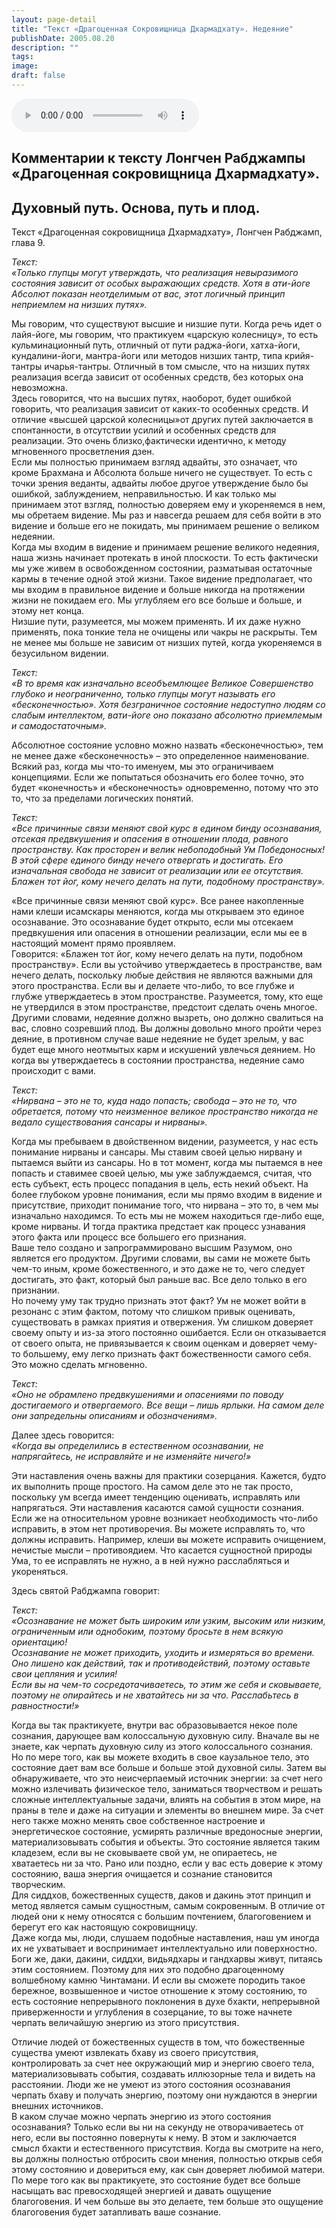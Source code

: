 ```yaml
---
layout: page-detail
title: "Текст «Драгоценная Сокровищница Дхармадхату». Недеяние"
publishDate: 2005.08.20
description: ""
tags:
image:
draft: false
---
```


<audio title="2005.08.20 - Текст «Драгоценная Сокровищница Дхармадхату». Недеяние.mp3" src="https://filer-api.advayta.org/v1.0/public/files/74278" controls=""></audio>

## **Комментарии к тексту Лонгчен Рабджампы «Драгоценная сокровищница Дхармадхату».**
## **Духовный путь.** **Основа, путь и плод.**
 Текст «Драгоценная сокровищница Дхармадхату», Лонгчен Рабджамп, глава 9\.   
  
_Текст:_   
_«Только глупцы могут утверждать, что реализация невыразимого состояния зависит от особых выражающих средств. Хотя в ати-йоге Абсолют показан неотделимым от вас, этот логичный принцип неприемлем на низших путях»._   

 Мы говорим, что существуют высшие и низшие пути. Когда речь идет о лайя-йоге, мы говорим, что практикуем «царскую колесницу», то есть кульминационный путь, отличный от пути раджа-йоги, хатха-йоги, кундалини-йоги, мантра-йоги или методов низших тантр, типа крийя-тантры ичарья-тантры. Отличный в том смысле, что на низших путях реализация всегда зависит от особенных средств, без которых она невозможна.   
 Здесь говорится, что на высших путях, наоборот, будет ошибкой говорить, что реализация зависит от каких-то особенных средств. И отличие «высшей царской колесницы»от других путей заключается в спонтанности, в отсутствии усилий и особенных средств для реализации. Это очень близко,фактически идентично, к методу мгновенного просветления дзен.   
 Если мы полностью принимаем взгляд адвайты, это означает, что кроме Брахмана и Абсолюта больше ничего не существует. То есть с точки зрения веданты, адвайты любое другое утверждение было бы ошибкой, заблуждением, неправильностью. И как только мы принимаем этот взгляд, полностью доверяем ему и укореняемся в нем, мы обретаем видение. Мы раз и навсегда решаем для себя войти в это видение и больше его не покидать, мы принимаем решение о великом недеянии.   
 Когда мы входим в видение и принимаем решение великого недеяния, наша жизнь начинает протекать в иной плоскости. То есть фактически мы уже живем в освобожденном состоянии, разматывая остаточные кармы в течение одной этой жизни. Такое видение предполагает, что мы входим в правильное видение и больше никогда на протяжении жизни не покидаем его. Мы углубляем его все больше и больше, и этому нет конца.   
 Низшие пути, разумеется, мы можем применять. И их даже нужно применять, пока тонкие тела не очищены или чакры не раскрыты. Тем не менее мы больше не зависим от низших путей, когда укореняемся в безусильном видении.

  
_Текст:_   
_«В то время как изначально всеобъемлющее Великое Совершенство глубоко и неограниченно, только глупцы могут называть его «бесконечностью». Хотя безграничное состояние недоступно людям со слабым интеллектом, вати-йоге оно показано абсолютно приемлемым и самодостаточным»._   

 Абсолютное состояние условно можно назвать «бесконечностью», тем не менее даже «бесконечность» – это определенное наименование. Всякий раз, когда мы что-то именуем, мы это ограничиваем концепциями. Если же попытаться обозначить его более точно, это будет «конечность» и «бесконечность» одновременно, потому что это то, что за пределами логических понятий.

  
_Текст:_   
_«Все причинные связи меняют свой курс в едином бинду осознавания, отсекая предвкушения и опасения в отношении плода, равного пространству. Как просторен и велик небоподобный Ум Победоносных! В этой сфере единого бинду нечего отвергать и достигать. Его изначальная свобода не зависит от реализации или ее отсутствия. Блажен тот йог, кому нечего делать на пути, подобному пространству»._   

 «Все причинные связи меняют свой курс». Все ранее накопленные нами клеши исамскары меняются, когда мы открываем это единое осознавание. Это осознавание будет открыто, если мы отсекаем предвкушения или опасения в отношении реализации, если мы ее в настоящий момент прямо проявляем.   
 Говорится: «Блажен тот йог, кому нечего делать на пути, подобном пространству». Если вы устойчиво утверждаетесь в пространстве, вам нечего делать, поскольку любые действия не являются важными для этого пространства. Если вы и делаете что-либо, то все глубже и глубже утверждаетесь в этом пространстве. Разумеется, тому, кто еще не утвердился в этом пространстве, предстоит сделать очень многое. Другими словами, недеяние должно вызреть, оно должно свалиться на вас, словно созревший плод. Вы должны довольно много пройти через деяние, в противном случае ваше недеяние не будет зрелым, у вас будет еще много неотмытых карм и искушений увлечься деянием. Но когда вы утверждаетесь в состоянии пространства, недеяние само происходит с вами.

_Текст:_   
_«Нирвана – это не то, куда надо попасть; свобода – это не то, что обретается, потому что неизменное великое пространство никогда не ведало существования сансары и нирваны»._   

 Когда мы пребываем в двойственном видении, разумеется, у нас есть понимание нирваны и сансары. Мы ставим своей целью нирвану и пытаемся выйти из сансары. Но в тот момент, когда мы пытаемся в нее попасть и ставимее своей целью, мы уже заблуждаемся, считая, что есть субъект, есть процесс попадания в цель, есть некий объект. На более глубоком уровне понимания, если мы прямо входим в видение и присутствие, приходит понимание того, что нирвана – это то, в чем мы изначально находимся. То есть мы не можем находиться где-либо еще, кроме нирваны. И тогда практика предстает как процесс узнавания этого факта или процесс все большего его признания.   
 Ваше тело создано и запрограммировано высшим Разумом, оно является его продуктом. Другими словами, вы сами не можете быть чем-то иным, кроме божественного, и это даже не то, чего следует достигать, это факт, который был раньше вас. Все дело только в его признании.   
 Но почему уму так трудно признать этот факт? Ум не может войти в резонанс с этим фактом, потому что слишком привык оценивать, существовать в рамках приятия и отвержения. Ум слишком доверяет своему опыту и из-за этого постоянно ошибается. Если он отказывается от своего опыта, не привязывается к своим оценкам и доверяет чему-то большему, ему легко признать факт божественности самого себя. Это можно сделать мгновенно.

  
_Текст:_   
_«Оно не обрамлено предвкушениями и опасениями по поводу достигаемого и отвергаемого. Все вещи – лишь ярлыки. На самом деле они запредельны описаниям и обозначениям»._   
  
 Далее здесь говорится:   
_«Когда вы определились в естественном осознавании, не напрягайтесь, не исправляйте и не изменяйте ничего!»_   

 Эти наставления очень важны для практики созерцания. Кажется, будто их выполнить проще простого. На самом деле это не так просто, поскольку ум всегда имеет тенденцию оценивать, исправлять или напрягаться. Эти наставления касаются самой сущности сознания. Если же на относительном уровне возникает необходимость что-либо исправить, в этом нет противоречия. Вы можете исправлять то, что должны исправить. Например, клеши вы можете исправить очищением, нечистые мысли – противоядием. Что касается сущностной природы Ума, то ее исправлять не нужно, а в ней нужно расслабляться и укореняться.

 Здесь святой Рабджампа говорит:   
  
_Текст:_   
_«Осознавание не может быть широким или узким, высоким или низким, ограниченным или однобоким, поэтому бросьте в нем всякую ориентацию!_   
_Осознавание не может приходить, уходить и измеряться во времени. Оно лишено как действий, так и противодействий, поэтому оставьте свои цепляния и усилия!_   
_Если вы на чем-то сосредотачиваетесь, то этим же себя и сковываете, поэтому не опирайтесь и не хватайтесь ни за что. Расслабьтесь в равностности!»_   

 Когда вы так практикуете, внутри вас образовывается некое поле сознания, дарующее вам колоссальную духовную силу. Вначале вы не знаете, как черпать духовную силу из этого колоссального сознания. Но по мере того, как вы можете входить в свое каузальное тело, это состояние дает вам все больше и больше этой духовной силы. Затем вы обнаруживаете, что это неисчерпаемый источник энергии: за счет него можно излечивать физическое тело, заниматься творчеством и решать сложные интеллектуальные задачи, влиять на события в этом мире, на праны в теле и даже на ситуации и элементы во внешнем мире. За счет него также можно менять свое собственное настроение и энергетическое состояние, усмирять различные вредоносные энергии, материализовывать события и объекты. Это состояние является таким кладезем, если вы не сковываете свой ум, не опираетесь, не хватаетесь ни за что. Рано или поздно, если у вас есть доверие к этому состоянию, ваша энергия очищается и сознание становится творческим.   
 Для сиддхов, божественных существ, даков и дакинь этот принцип и метод является самым сущностным, самым сокровенным. В отличие от людей они к нему относятся с большим почтением, благоговением и берегут его как настоящую сокровищницу.   
 Даже когда мы, люди, слушаем подобные наставления, наш ум иногда их не ухватывает и воспринимает интеллектуально или поверхностно.   
 Боги же, даки, дакини, сиддхи, видьядхары и гандхарвы живут, питаясь этим состоянием. Поэтому для них это подобно драгоценному волшебному камню Чинтамани. И если вы сможете породить такое бережное, возвышенное и чистое отношение к этому состоянию, то есть состояние непрерывного поклонения в духе бхакти, непрерывной приверженности и углубления в созерцание, то вы тоже начнете черпать величайшую энергию из этого присутствия.   
  
 Отличие людей от божественных существ в том, что божественные существа умеют извлекать бхаву из своего присутствия, контролировать за счет нее окружающий мир и энергию своего тела, материализовывать события, создавать иллюзорные тела и видеть на расстоянии. Люди же не умеют из этого состояния осознавания черпать бхаву и получать энергию, поэтому они нуждаются в энергии внешних источников.   
 В каком случае можно черпать энергию из этого состояния осознавания? Только если вы ни на секунду не отворачиваетесь от него, если вы постоянно повернуты к нему. В этом и заключается смысл бхакти и естественного присутствия. Когда вы смотрите на него, вы должны полностью отбросить свои мнения, полностью открыв себя этому состоянию и довериться ему, как сын доверяет любимой матери.   
 По мере того как вы практикуете, это состояние будет все больше насыщать вас превосходящей энергией и давать ощущение благоговения. И чем больше вы это делаете, тем больше это ощущение благоговения будет затапливать ваше сознание.   
  
  
